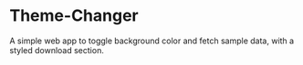 # Theme-Changer
A simple web app to toggle background color and fetch sample data, with a styled download section.
